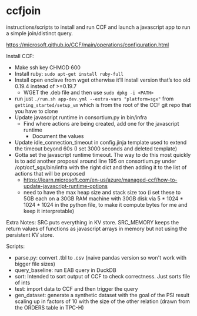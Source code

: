 # ccfjoin
instructions/scripts to install and run CCF and launch a javascript app to run a simple join/distinct query. 


https://microsoft.github.io/CCF/main/operations/configuration.html

Install CCF:
- Make ssh key CHMOD 600
- Install ruby: `sudo apt-get install ruby-full`
- Install open enclave from wget otherwise it’ll install version that’s too old 0.19.4 instead of >=0.19.7
    - WGET the .deb file and then use `sudo dpkg -i <PATH>` 
- run just `./run.sh app-dev.yml --extra-vars "platform=sgx"` from
  `getting_started/setup_vm` which is from the root of the CCF git repo that you
  have to clone
- Update javascript runtime in consortium.py  in bin/infra
    - Find where actions are being created, add one for the javascript runtime
        - Document the values
- Update idle_connection_timeout in config.jinja template used to extend the timeout beyond 60s (I set 3000 seconds and deleted template)
- Gotta set the javascript runtime timeout. The way to do this most quickly is
  to add another proposal around line 195 on consortium.py under /opt/ccf_sgx/bin/infra with the right dict and 
  then adding it to the list of actions that will be proposed
    - https://learn.microsoft.com/en-us/azure/managed-ccf/how-to-update-javascript-runtime-options
    - need to have the max heap size and stack size too (i set these to 5GB each
      on a 30GB RAM machine with 30GB disk via 5 * 1024 * 1024 * 1024 in the
      python file, to make it compute bytes for me and keep it interpretable)


Extra Notes:
SRC puts everything in KV store. SRC_MEMORY keeps the return values of functions
as javascript arrays in memory but not using the persistent KV store.


Scripts:
- parse.py: convert .tbl to .csv (naive pandas version so won't work with bigger file sizes)
- query_baseline: run EAB query in DuckDB
- sort: Intended to sort output of CCF to check correctness. Just sorts file of ints
- test: import data to CCF and then trigger the query 
- gen_dataset: generate a synthetic dataset with the goal of the PSI result
  scaling up in factors of 10 with the size of the other relation (drawn from
  the ORDERS table in TPC-H)

